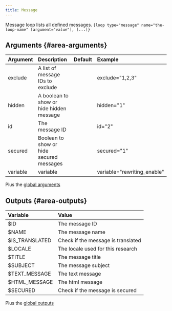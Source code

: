 ```yaml
---
title: Message
---
```


Message loop lists all defined messages.
`{loop type="message" name="the-loop-name" [argument="value"], [...]}`

## Arguments {#area-arguments}

| Argument | Description                              | Default | Example                     |
|----------|:-----------------------------------------|:-------:|:----------------------------|
| exclude  | A list of message IDs to exclude         |         | exclude="1,2,3"             |
| hidden   | A boolean to show or hide hidden message |         | hidden="1"                  |
| id       | The message ID                           |         | id="2"                      |
| secured  | Boolean to show or hide secured messages |         | secured="1"                 |
| variable | variable                                 |         | variable="rewriting_enable" |

Plus the [global arguments](./global_arguments)

## Outputs {#area-outputs}

| Variable        | Value                              |
|:----------------|:-----------------------------------|
| $ID             | The message ID                     |
| $NAME           | The message name                   |
| $IS_TRANSLATED  | Check if the message is translated |
| $LOCALE         | The locale used for this research  |
| $TITLE          | The message title                  |
| $SUBJECT        | The message subject                |
| $TEXT_MESSAGE   | The text message                   |
| $HTML_MESSAGE   | The html message                   |
| $SECURED        | Check if the message is secured    |

Plus the [global outputs](./global_outputs)
